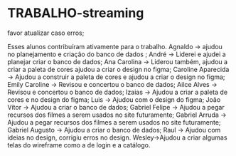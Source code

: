 # TRABALHO-streaming

favor atualizar caso erros;

Esses alunos contribuíram ativamente para o trabalho.
Agnaldo -> ajudou no planejamento e criação do banco de dados ;
André -> Liderei e ajudei a planejar criar o banco de dados;
Ana Carolina -> Liderou também, ajudou a criar a paleta de cores ajudou a criar o design no figma;
Caroline Aparecida -> Ajudou a construir a paleta de cores e ajudou a criar o design no figma;
Emily Caroline -> Revisou e concertou o banco de dados;
Ailce Alves -> Revisou e concertou o banco de dados;
Izaias -> Ajudou a criar a paleta de cores e no design do figma;
Luis -> Ajudou com o design do figma;
João Vítor -> Ajudou a criar o banco de dados;
Gabriel Felipe -> Ajudou a pegar recursos dos filmes a serem usados no site futuramente;
Gabriel Arruda -> Ajudou a pegar recursos dos filmes a serem usados no site futuramente;
Gabriel Augusto -> Ajudou a criar o banco de dados;
Raul -> Ajudou com ideias no design, corrigiu erros no design.
Wesley->Ajudou a criar algumas telas do wireframe como a de login e a catálogo.
